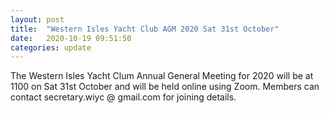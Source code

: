 ```yaml
---
layout: post
title:  "Western Isles Yacht Club AGM 2020 Sat 31st October"
date:   2020-10-19 09:51:50
categories: update
---
```


The Western Isles Yacht Clum Annual General Meeting for 2020 will be at 1100 on Sat 31st October and will be held online using Zoom. Members can contact secretary.wiyc @ gmail.com for joining details.
